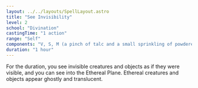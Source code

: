 ```yaml
---
layout: ../../layouts/SpellLayout.astro
title: "See Invisibility"
level: 2
school: "Divination"
castingTime: "1 action"
range: "Self"
components: "V, S, M (a pinch of talc and a small sprinkling of powdered silver)"
duration: "1 hour"
---
```


For the duration, you see invisible creatures and objects as if they were visible, and you can see into the Ethereal Plane. Ethereal creatures and objects appear ghostly and translucent.
